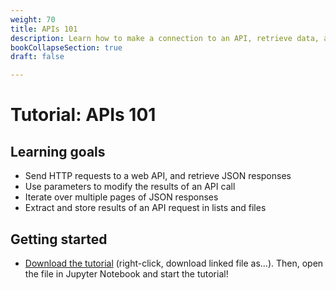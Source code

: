 ```yaml
---
weight: 70
title: APIs 101
description: Learn how to make a connection to an API, retrieve data, and parse it to CSV files
bookCollapseSection: true
draft: false

---
```


# Tutorial: APIs 101

## Learning goals

* Send HTTP requests to a web API, and retrieve JSON responses
* Use parameters to modify the results of an API call
* Iterate over multiple pages of JSON responses
* Extract and store results of an API request in lists and files

## Getting started

- [Download the tutorial](apis-101.ipynb) (right-click, download linked file as...). Then, open the file in Jupyter Notebook and start the tutorial!
